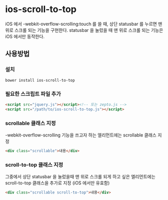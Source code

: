 # ios-scroll-to-top
iOS 에서 -webkit-overflow-scrolling:touch 를 쓸 때, 상단 statusbar 를 누르면 맨 위로 스크롤 되는 기능을 구현한다.
statusbar 을 눌렀을 때 맨 위로 스크롤 되는 기능은 iOS 에서만 동작한다.

## 사용방법

### 설치

```
bower install ios-scroll-to-top
```

### 필요한 스크립트 파일 추가

```html
<script src="jquery.js"></script><!-- 또는 zepto.js -->
<script src="/path/to/ios-scroll-to-top.js"></script>
```

### scrollable 클래스 지정
-webkit-overflow-scrolling 기능을 쓰고자 하는 엘리먼트에는 scrollable 클래스 지정

```html
<div class="scrollable">내용</div>
```
 
### scroll-to-top 클래스 지정
그중에서 상단 statusbar 을 눌렀을때 맨 위로 스크롤 되게 하고 싶은 엘리먼트에는 scroll-to-top 클래스을 추가로 지정 (iOS 에서만 유효함)

```html
<div class="scrollable scroll-to-top">내용</div>
```

